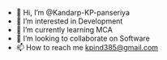 - 👋 Hi, I’m @Kandarp-KP-panseriya
- 👀 I’m interested in Development
- 🌱 I’m currently learning MCA
- 💞️ I’m looking to collaborate on Software 
- 📫 How to reach me kpind385@gmail.com

<!---
Kandarp-KP-panseriya/Kandarp-KP-panseriya is a ✨ special ✨ repository because its `README.md` (this file) appears on your GitHub profile.
You can click the Preview link to take a look at your changes.
--->
